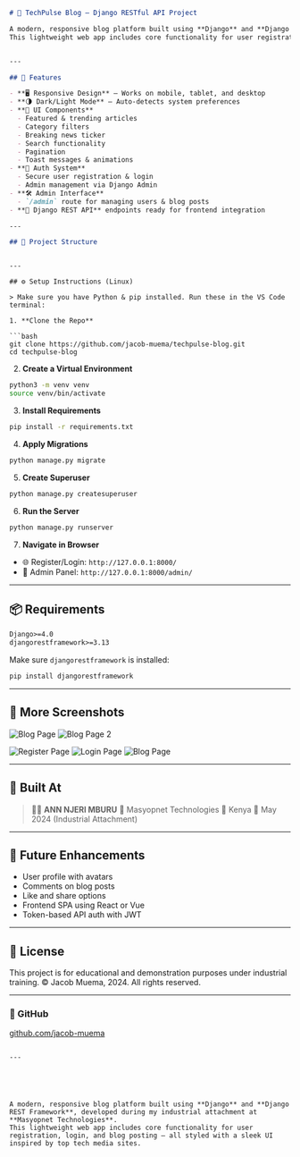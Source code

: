 
```markdown
# 📰 TechPulse Blog — Django RESTful API Project

A modern, responsive blog platform built using **Django** and **Django REST Framework**, developed during my industrial attachment at **Masyopnet Technologies**.  
This lightweight web app includes core functionality for user registration, login, and blog posting — all styled with a sleek UI inspired by top tech media sites.


---

## 🚀 Features

- **🖥️ Responsive Design** — Works on mobile, tablet, and desktop
- **🌗 Dark/Light Mode** — Auto-detects system preferences
- **🧩 UI Components**
  - Featured & trending articles
  - Category filters
  - Breaking news ticker
  - Search functionality
  - Pagination
  - Toast messages & animations
- **🔐 Auth System**
  - Secure user registration & login
  - Admin management via Django Admin
- **🛠 Admin Interface**
  - `/admin` route for managing users & blog posts
- **📡 Django REST API** endpoints ready for frontend integration

---

## 📁 Project Structure

```

````

---

## ⚙️ Setup Instructions (Linux)

> Make sure you have Python & pip installed. Run these in the VS Code terminal:

1. **Clone the Repo**

```bash
git clone https://github.com/jacob-muema/techpulse-blog.git
cd techpulse-blog
````

2. **Create a Virtual Environment**

```bash
python3 -m venv venv
source venv/bin/activate
```

3. **Install Requirements**

```bash
pip install -r requirements.txt
```

4. **Apply Migrations**

```bash
python manage.py migrate
```

5. **Create Superuser**

```bash
python manage.py createsuperuser
```

6. **Run the Server**

```bash
python manage.py runserver
```

7. **Navigate in Browser**

* 🌐 Register/Login: `http://127.0.0.1:8000/`
* 🔐 Admin Panel: `http://127.0.0.1:8000/admin/`

---

## 📦 Requirements

```txt
Django>=4.0
djangorestframework>=3.13
```

Make sure `djangorestframework` is installed:

```bash
pip install djangorestframework
```

---

## 📸 More Screenshots

![Blog Page](https://github.com/user-attachments/assets/50886155-bc6d-4016-a5db-a960604df47a)
![Blog Page 2](https://github.com/user-attachments/assets/d91ced7a-5e9e-4e73-a19c-98ca52b9755f)

![Register Page](https://github.com/user-attachments/assets/75706799-b7b4-4b92-aded-7ecb71ca0e33)
![Login Page](https://github.com/user-attachments/assets/9d304678-84e1-48f3-9d78-0694d1836456)
![Blog Page](https://github.com/user-attachments/assets/e16c405e-1e1f-44d7-b6ed-d54590751c01)


---

## 🏢 Built At

> 👨‍💻 **ANN NJERI MBURU**
> 🏢 Masyopnet Technologies
> 📍 Kenya
> 📅 May 2024 (Industrial Attachment)

---

## 🔮 Future Enhancements

* User profile with avatars
* Comments on blog posts
* Like and share options
* Frontend SPA using React or Vue
* Token-based API auth with JWT

---

## 📜 License

This project is for educational and demonstration purposes under industrial training.
© Jacob Muema, 2024. All rights reserved.

---

### 🔗 GitHub

[github.com/jacob-muema]()

````

---





A modern, responsive blog platform built using **Django** and **Django REST Framework**, developed during my industrial attachment at **Masyopnet Technologies**.  
This lightweight web app includes core functionality for user registration, login, and blog posting — all styled with a sleek UI inspired by top tech media sites.


